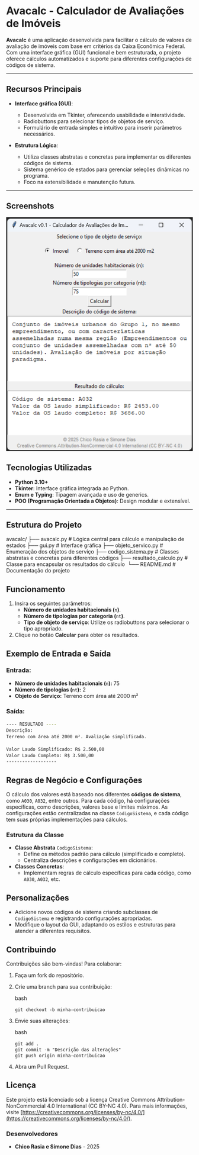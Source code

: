 # Avacalc - Calculador de Avaliações de Imóveis

**Avacalc** é uma aplicação desenvolvida para facilitar o cálculo de valores de avaliação de imóveis com base em critérios da Caixa Econômica Federal. Com uma interface gráfica (GUI) funcional e bem estruturada, o projeto oferece cálculos automatizados e suporte para diferentes configurações de códigos de sistema.

---

## **Recursos Principais**

- **Interface gráfica (GUI)**:
  - Desenvolvida em Tkinter, oferecendo usabilidade e interatividade.
  - Radiobuttons para selecionar tipos de objetos de serviço.
  - Formulário de entrada simples e intuitivo para inserir parâmetros necessários.

- **Estrutura Lógica**:
  - Utiliza classes abstratas e concretas para implementar os diferentes códigos de sistema.
  - Sistema genérico de estados para gerenciar seleções dinâmicas no programa.
  - Foco na extensibilidade e manutenção futura.

---

## Screenshots

![Screenshot](\screenshots\screenshot_001.png)

## **Tecnologias Utilizadas**

- **Python 3.10+**
- **Tkinter**: Interface gráfica integrada ao Python.
- **Enum e Typing**: Tipagem avançada e uso de generics.
- **POO (Programação Orientada a Objetos)**: Design modular e extensível.

---

## **Estrutura do Projeto**

avacalc/ ├── avacalc.py                 # Lógica central para cálculo e manipulação de estados 
		 ├── gui.py                     # Interface gráfica 
		 ├── objeto_servico.py       	# Enumeração dos objetos de serviço 
		 ├── codigo_sistema.py       	# Classes abstratas e concretas para diferentes códigos 
		 ├── resultado_calculo.py    	# Classe para encapsular os resultados do cálculo 
​		  └── README.md                  # Documentação do projeto

## Funcionamento

1. Insira os seguintes parâmetros:
   - **Número de unidades habitacionais (**`n`**)**.
   - **Número de tipologias por categoria (**`nt`**)**.
   - **Tipo de objeto de serviço**: Utilize os radiobuttons para selecionar o tipo apropriado.
2. Clique no botão **Calcular** para obter os resultados.

## **Exemplo de Entrada e Saída**

### Entrada:

- **Número de unidades habitacionais (**`n`**):** 75
- **Número de tipologias (**`nt`**):** 2
- **Objeto de Serviço:** Terreno com área até 2000 m²

### Saída:

```bash
---- RESULTADO ----
Descrição:
Terreno com área até 2000 m². Avaliação simplificada.

Valor Laudo Simplificado: R$ 2.500,00
Valor Laudo Completo: R$ 3.500,00
-------------------
```

## **Regras de Negócio e Configurações**

O cálculo dos valores está baseado nos diferentes **códigos de sistema**, como `A030`, `A032`, entre outros. Para cada código, há configurações específicas, como descrições, valores base e limites máximos. As configurações estão centralizadas na classe `CodigoSistema`, e cada código tem suas próprias implementações para cálculos.

### **Estrutura da Classe**

- **Classe Abstrata** `CodigoSistema`:
  - Define os métodos padrão para cálculo (simplificado e completo).
  - Centraliza descrições e configurações em dicionários.
- **Classes Concretas**:
  - Implementam regras de cálculo específicas para cada código, como `A030`, `A032`, etc.

## **Personalizações**

- Adicione novos códigos de sistema criando subclasses de `CodigoSistema` e registrando configurações apropriadas.
- Modifique o layout da GUI, adaptando os estilos e estruturas para atender a diferentes requisitos.

## **Contribuindo**

Contribuições são bem-vindas! Para colaborar:

1. Faça um fork do repositório.

2. Crie uma branch para sua contribuição:

   bash

   ```
   git checkout -b minha-contribuicao
   ```

3. Envie suas alterações:

   bash

   ```
   git add .
   git commit -m "Descrição das alterações"
   git push origin minha-contribuicao
   ```

4. Abra um Pull Request.

## **Licença**

Este projeto está licenciado sob a licença Creative Commons Attribution-NonCommercial 4.0 International (CC BY-NC 4.0). Para mais informações, visite [https://creativecommons.org/licenses/by-nc/4.0/](https://creativecommons.org/licenses/by-nc/4.0/).

### **Desenvolvedores**

- **Chico Rasia e Simone Dias** - 2025